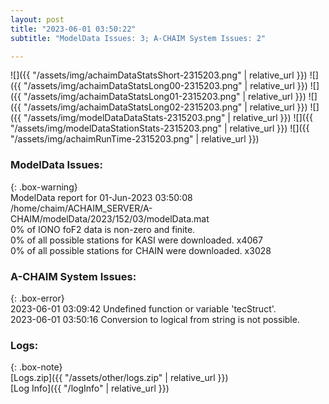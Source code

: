 ```yaml
---
layout: post
title: "2023-06-01 03:50:22"
subtitle: "ModelData Issues: 3; A-CHAIM System Issues: 2"

---
```


![]({{ "/assets/img/achaimDataStatsShort-2315203.png" | relative_url }})
![]({{ "/assets/img/achaimDataStatsLong00-2315203.png" | relative_url }})
![]({{ "/assets/img/achaimDataStatsLong01-2315203.png" | relative_url }})
![]({{ "/assets/img/achaimDataStatsLong02-2315203.png" | relative_url }})
![]({{ "/assets/img/modelDataDataStats-2315203.png" | relative_url }})
![]({{ "/assets/img/modelDataStationStats-2315203.png" | relative_url }})
![]({{ "/assets/img/achaimRunTime-2315203.png" | relative_url }})


### ModelData Issues:  
  
{: .box-warning}  
 ModelData report for 01-Jun-2023 03:50:08   
 /home/chaim/ACHAIM_SERVER/A-CHAIM/modelData/2023/152/03/modelData.mat   
 0% of IONO foF2 data is non-zero and finite.   
 0% of all possible stations for KASI were downloaded. x4067   
 0% of all possible stations for CHAIN were downloaded. x3028   
  
### A-CHAIM System Issues:  
  
{: .box-error}  
2023-06-01 03:09:42 Undefined function or variable 'tecStruct'.  
2023-06-01 03:50:16 Conversion to logical from string is not possible.  

### Logs:  
  
{: .box-note}  
[Logs.zip]({{ "/assets/other/logs.zip" | relative_url }})  
[Log Info]({{ "/logInfo" | relative_url }})  
